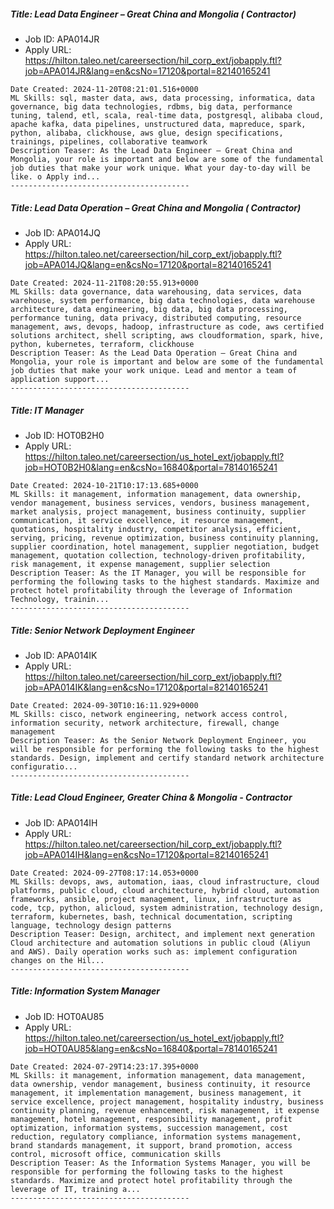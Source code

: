 ##### Title: Lead Data Engineer – Great China and Mongolia ( Contractor)
* Job ID: APA014JR
* Apply URL: https://hilton.taleo.net/careersection/hil_corp_ext/jobapply.ftl?job=APA014JR&lang=en&csNo=17120&portal=82140165241
```
Date Created: 2024-11-20T08:21:01.516+0000
ML Skills: sql, master data, aws, data processing, informatica, data governance, big data technologies, rdbms, big data, performance tuning, talend, etl, scala, real-time data, postgresql, alibaba cloud, apache kafka, data pipelines, unstructured data, mapreduce, spark, python, alibaba, clickhouse, aws glue, design specifications, trainings, pipelines, collaborative teamwork
Description Teaser: As the Lead Data Engineer – Great China and Mongolia, your role is important and below are some of the fundamental job duties that make your work unique. What your day-to-day will be like. o Apply ind...
----------------------------------------
```
##### Title: Lead Data Operation – Great China and Mongolia ( Contractor)
* Job ID: APA014JQ
* Apply URL: https://hilton.taleo.net/careersection/hil_corp_ext/jobapply.ftl?job=APA014JQ&lang=en&csNo=17120&portal=82140165241
```
Date Created: 2024-11-21T08:20:55.913+0000
ML Skills: data governance, data warehousing, data services, data warehouse, system performance, big data technologies, data warehouse architecture, data engineering, big data, big data processing, performance tuning, data privacy, distributed computing, resource management, aws, devops, hadoop, infrastructure as code, aws certified solutions architect, shell scripting, aws cloudformation, spark, hive, python, kubernetes, terraform, clickhouse
Description Teaser: As the Lead Data Operation – Great China and Mongolia, your role is important and below are some of the fundamental job duties that make your work unique. Lead and mentor a team of application support...
----------------------------------------
```
##### Title: IT Manager
* Job ID: HOT0B2H0
* Apply URL: https://hilton.taleo.net/careersection/us_hotel_ext/jobapply.ftl?job=HOT0B2H0&lang=en&csNo=16840&portal=78140165241
```
Date Created: 2024-10-21T10:17:13.685+0000
ML Skills: it management, information management, data ownership, vendor management, business services, vendors, business management, market analysis, project management, business continuity, supplier communication, it service excellence, it resource management, quotations, hospitality industry, competitor analysis, efficient, serving, pricing, revenue optimization, business continuity planning, supplier coordination, hotel management, supplier negotiation, budget management, quotation collection, technology-driven profitability, risk management, it expense management, supplier selection
Description Teaser: As the IT Manager, you will be responsible for performing the following tasks to the highest standards. Maximize and protect hotel profitability through the leverage of Information Technology, trainin...
----------------------------------------
```
##### Title: Senior Network Deployment Engineer
* Job ID: APA014IK
* Apply URL: https://hilton.taleo.net/careersection/hil_corp_ext/jobapply.ftl?job=APA014IK&lang=en&csNo=17120&portal=82140165241
```
Date Created: 2024-09-30T10:16:11.929+0000
ML Skills: cisco, network engineering, network access control, information security, network architecture, firewall, change management
Description Teaser: As the Senior Network Deployment Engineer, you will be responsible for performing the following tasks to the highest standards. Design, implement and certify standard network architecture configuratio...
----------------------------------------
```
##### Title: Lead Cloud Engineer, Greater China & Mongolia - Contractor
* Job ID: APA014IH
* Apply URL: https://hilton.taleo.net/careersection/hil_corp_ext/jobapply.ftl?job=APA014IH&lang=en&csNo=17120&portal=82140165241
```
Date Created: 2024-09-27T08:17:14.053+0000
ML Skills: devops, aws, automation, iaas, cloud infrastructure, cloud platforms, public cloud, cloud architecture, hybrid cloud, automation frameworks, ansible, project management, linux, infrastructure as code, tcp, python, alicloud, system administration, technology design, terraform, kubernetes, bash, technical documentation, scripting language, technology design patterns
Description Teaser: Design, architect, and implement next generation Cloud architecture and automation solutions in public cloud (Aliyun and AWS). Daily operation works such as: implement configuration changes on the Hil...
----------------------------------------
```
##### Title: Information System Manager
* Job ID: HOT0AU85
* Apply URL: https://hilton.taleo.net/careersection/us_hotel_ext/jobapply.ftl?job=HOT0AU85&lang=en&csNo=16840&portal=78140165241
```
Date Created: 2024-07-29T14:23:17.395+0000
ML Skills: it management, information management, data management, data ownership, vendor management, business continuity, it resource management, it implementation management, business management, it service excellence, project management, hospitality industry, business continuity planning, revenue enhancement, risk management, it expense management, hotel management, responsibility management, profit optimization, information systems, succession management, cost reduction, regulatory compliance, information systems management, brand standards management, it support, brand promotion, access control, microsoft office, communication skills
Description Teaser: As the Information Systems Manager, you will be responsible for performing the following tasks to the highest standards. Maximize and protect hotel profitability through the leverage of IT, training a...
----------------------------------------
```
